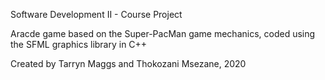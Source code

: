 Software Development II - Course Project

Aracde game based on the Super-PacMan game mechanics, coded using the SFML graphics library in C++

Created by Tarryn Maggs and Thokozani Msezane, 2020
